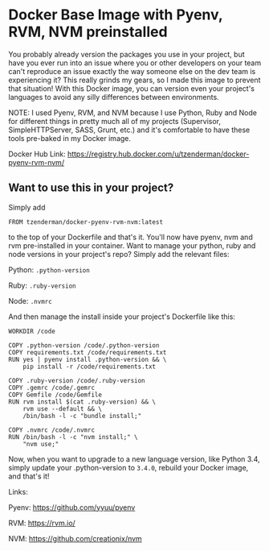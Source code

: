 # Docker Base Image with Pyenv, RVM, NVM preinstalled

You probably already version the packages you use in your project, but have you ever run into an issue where you or other developers on your team can't reproduce an issue exactly the way someone else on the dev team is experiencing it? This really grinds my gears, so I made this image to prevent that situation! With this Docker image, you can version even your project's languages to avoid any silly differences between environments.

NOTE: I used Pyenv, RVM, and NVM because I use Python, Ruby and Node for different things in pretty much all of my projects (Supervisor, SimpleHTTPServer, SASS, Grunt, etc.) and it's comfortable to have these tools pre-baked in my Docker image.

Docker Hub Link: https://registry.hub.docker.com/u/tzenderman/docker-pyenv-rvm-nvm/

## Want to use this in your project?

Simply add

`FROM tzenderman/docker-pyenv-rvm-nvm:latest`

to the top of your Dockerfile and that's it. You'll now have pyenv, nvm and rvm pre-installed in your container. Want to manage your python, ruby and node versions in your project's repo? Simply add the relevant files:

Python: `.python-version`

Ruby: `.ruby-version`

Node: `.nvmrc`

And then manage the install inside your project's Dockerfile like this:

    WORKDIR /code

    COPY .python-version /code/.python-version
    COPY requirements.txt /code/requirements.txt
    RUN yes | pyenv install .python-version && \
        pip install -r /code/requirements.txt

    COPY .ruby-version /code/.ruby-version
    COPY .gemrc /code/.gemrc
    COPY Gemfile /code/Gemfile
    RUN rvm install $(cat .ruby-version) && \
        rvm use --default && \
        /bin/bash -l -c "bundle install;"

    COPY .nvmrc /code/.nvmrc
    RUN /bin/bash -l -c "nvm install;" \
        "nvm use;"

Now, when you want to upgrade to a new language version, like Python 3.4, simply update your .python-version to `3.4.0`, rebuild your Docker image, and that's it!

Links:

Pyenv: https://github.com/yyuu/pyenv

RVM: https://rvm.io/

NVM: https://github.com/creationix/nvm
